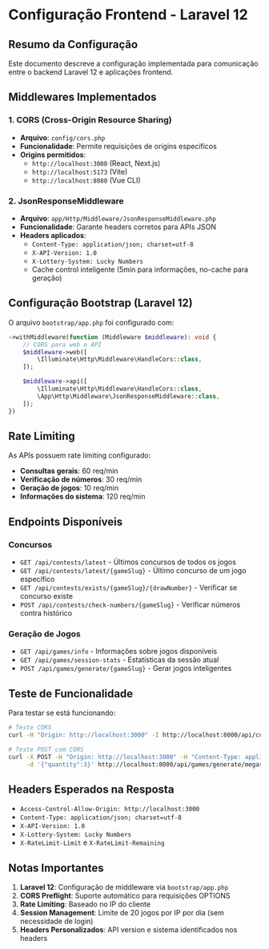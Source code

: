 # Configuração Frontend - Laravel 12

## Resumo da Configuração

Este documento descreve a configuração implementada para comunicação entre o backend Laravel 12 e aplicações frontend.

## Middlewares Implementados

### 1. CORS (Cross-Origin Resource Sharing)
- **Arquivo**: `config/cors.php`
- **Funcionalidade**: Permite requisições de origins específicos
- **Origins permitidos**:
  - `http://localhost:3000` (React, Next.js)
  - `http://localhost:5173` (Vite)
  - `http://localhost:8080` (Vue CLI)

### 2. JsonResponseMiddleware
- **Arquivo**: `app/Http/Middleware/JsonResponseMiddleware.php`
- **Funcionalidade**: Garante headers corretos para APIs JSON
- **Headers aplicados**:
  - `Content-Type: application/json; charset=utf-8`
  - `X-API-Version: 1.0`
  - `X-Lottery-System: Lucky Numbers`
  - Cache control inteligente (5min para informações, no-cache para geração)

## Configuração Bootstrap (Laravel 12)

O arquivo `bootstrap/app.php` foi configurado com:
```php
->withMiddleware(function (Middleware $middleware): void {
    // CORS para web e API
    $middleware->web([
        \Illuminate\Http\Middleware\HandleCors::class,
    ]);

    $middleware->api([
        \Illuminate\Http\Middleware\HandleCors::class,
        \App\Http\Middleware\JsonResponseMiddleware::class,
    ]);
})
```

## Rate Limiting

As APIs possuem rate limiting configurado:
- **Consultas gerais**: 60 req/min
- **Verificação de números**: 30 req/min  
- **Geração de jogos**: 10 req/min
- **Informações do sistema**: 120 req/min

## Endpoints Disponíveis

### Concursos
- `GET /api/contests/latest` - Últimos concursos de todos os jogos
- `GET /api/contests/latest/{gameSlug}` - Último concurso de um jogo específico
- `GET /api/contests/exists/{gameSlug}/{drawNumber}` - Verificar se concurso existe
- `POST /api/contests/check-numbers/{gameSlug}` - Verificar números contra histórico

### Geração de Jogos
- `GET /api/games/info` - Informações sobre jogos disponíveis
- `GET /api/games/session-stats` - Estatísticas da sessão atual
- `POST /api/games/generate/{gameSlug}` - Gerar jogos inteligentes

## Teste de Funcionalidade

Para testar se está funcionando:

```bash
# Teste CORS
curl -H "Origin: http://localhost:3000" -I http://localhost:8000/api/contests/latest

# Teste POST com CORS
curl -X POST -H "Origin: http://localhost:3000" -H "Content-Type: application/json" \
     -d '{"quantity":3}' http://localhost:8000/api/games/generate/megasena
```

## Headers Esperados na Resposta

- `Access-Control-Allow-Origin: http://localhost:3000`
- `Content-Type: application/json; charset=utf-8`
- `X-API-Version: 1.0`
- `X-Lottery-System: Lucky Numbers`
- `X-RateLimit-Limit` e `X-RateLimit-Remaining`

## Notas Importantes

1. **Laravel 12**: Configuração de middleware via `bootstrap/app.php`
2. **CORS Preflight**: Suporte automático para requisições OPTIONS
3. **Rate Limiting**: Baseado no IP do cliente
4. **Session Management**: Limite de 20 jogos por IP por dia (sem necessidade de login)
5. **Headers Personalizados**: API version e sistema identificados nos headers
